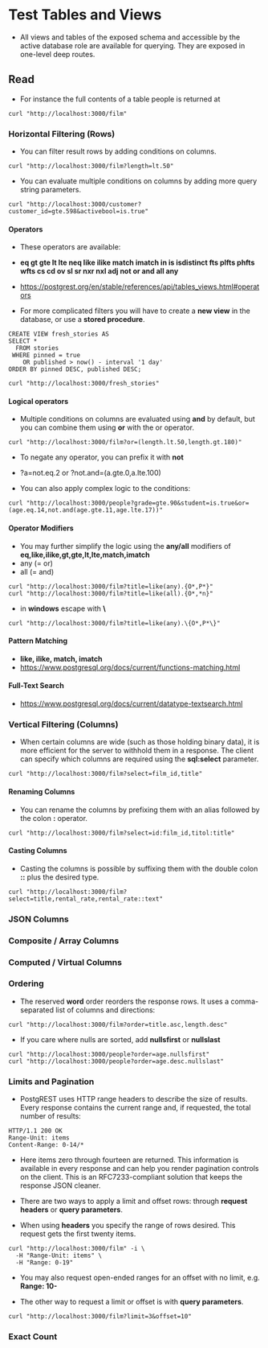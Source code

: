 # Test Tables and Views

- All views and tables of the exposed schema and accessible by the active database role are available for querying. They are exposed in one-level deep routes.

## Read

- For instance the full contents of a table people is returned at
```
curl "http://localhost:3000/film"
```

### Horizontal Filtering (Rows)

- You can filter result rows by adding conditions on columns.
```
curl "http://localhost:3000/film?length=lt.50"
```

- You can evaluate multiple conditions on columns by adding more query string parameters.
```
curl "http://localhost:3000/customer?customer_id=gte.598&activebool=is.true"
```

#### Operators

- These operators are available:
- **eq gt gte lt lte neq like ilike match imatch in is isdistinct fts plfts phfts wfts cs cd ov sl sr nxr nxl adj not or and all any**
- https://postgrest.org/en/stable/references/api/tables_views.html#operators

- For more complicated filters you will have to create a **new view** in the database, or use a **stored procedure**. 

```
CREATE VIEW fresh_stories AS
SELECT *
  FROM stories
 WHERE pinned = true
    OR published > now() - interval '1 day'
ORDER BY pinned DESC, published DESC;
```
```
curl "http://localhost:3000/fresh_stories"
```


#### Logical operators

- Multiple conditions on columns are evaluated using **and** by default, but you can combine them using **or** with the or operator.
```
curl "http://localhost:3000/film?or=(length.lt.50,length.gt.180)"
```

- To negate any operator, you can prefix it with **not** 
- ?a=not.eq.2 or ?not.and=(a.gte.0,a.lte.100)

- You can also apply complex logic to the conditions:
```
curl "http://localhost:3000/people?grade=gte.90&student=is.true&or=(age.eq.14,not.and(age.gte.11,age.lte.17))"
```


#### Operator Modifiers

- You may further simplify the logic using the **any/all** modifiers of **eq,like,ilike,gt,gte,lt,lte,match,imatch**
- any (= or)
- all (= and)

```
curl "http://localhost:3000/film?title=like(any).{O*,P*}"
curl "http://localhost:3000/film?title=like(all).{O*,*n}"
```
- in **windows** escape with **\\**
```
curl "http://localhost:3000/film?title=like(any).\{O*,P*\}"
```


#### Pattern Matching

- **like, ilike, match, imatch**
- https://www.postgresql.org/docs/current/functions-matching.html


#### Full-Text Search

- https://www.postgresql.org/docs/current/datatype-textsearch.html



### Vertical Filtering (Columns)

- When certain columns are wide (such as those holding binary data), it is more efficient for the server to withhold them in a response. The client can specify which columns are required using the **sql:select** parameter.
```
curl "http://localhost:3000/film?select=film_id,title"
```

#### Renaming Columns

- You can rename the columns by prefixing them with an alias followed by the colon **:** operator.
```
curl "http://localhost:3000/film?select=id:film_id,titol:title"
```

#### Casting Columns

- Casting the columns is possible by suffixing them with the double colon **::** plus the desired type.
```
curl "http://localhost:3000/film?select=title,rental_rate,rental_rate::text"
```

### JSON Columns
### Composite / Array Columns
### Computed / Virtual Columns

### Ordering

- The reserved **word** order reorders the response rows. It uses a comma-separated list of columns and directions:
```
curl "http://localhost:3000/film?order=title.asc,length.desc"
```

- If you care where nulls are sorted, add **nullsfirst** or **nullslast**
```
curl "http://localhost:3000/people?order=age.nullsfirst"
curl "http://localhost:3000/people?order=age.desc.nullslast"
```

### Limits and Pagination

- PostgREST uses HTTP range headers to describe the size of results. Every response contains the current range and, if requested, the total number of results:
```
HTTP/1.1 200 OK
Range-Unit: items
Content-Range: 0-14/*
```

- Here items zero through fourteen are returned. This information is available in every response and can help you render pagination controls on the client. This is an RFC7233-compliant solution that keeps the response JSON cleaner.

- There are two ways to apply a limit and offset rows: through **request headers** or **query parameters**. 

- When using **headers** you specify the range of rows desired. This request gets the first twenty items.
```
curl "http://localhost:3000/film" -i \
  -H "Range-Unit: items" \
  -H "Range: 0-19"
```

- You may also request open-ended ranges for an offset with no limit, e.g. **Range: 10-**

- The other way to request a limit or offset is with **query parameters**.
```
curl "http://localhost:3000/film?limit=3&offset=10"
```

### Exact Count